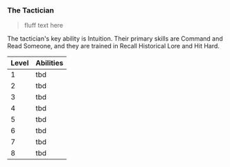 ### The Tactician

> fluff text here

The tactician's key ability is Intuition. Their primary skills are Command and Read Someone, and they are trained in Recall Historical Lore and Hit Hard.

| Level | Abilities |
| ----- | --------- |
| 1 | tbd |
| 2 | tbd |
| 3 | tbd |
| 4 | tbd |
| 5 | tbd |
| 6 | tbd |
| 7 | tbd |
| 8 | tbd |
